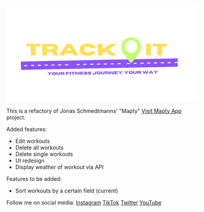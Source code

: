 ![Alt text](public/logo-removebg-preview.png?raw=true "Preview")


This is a refactory of Jonas Schmedtmanns' "Mapty" [Visit Mapty App](https://mapty.netlify.app/) project.

Added features:

- Edit workouts
- Delete all workouts
- Delete single workouts
- UI redesign
- Display weather of workout via API

Features to be added:

- Sort workouts by a certain field (current)

Follow me on social media:
[Instagram](https://www.instagram.com/codewithmarko)
[TikTok](https://www.tiktok.com/@codewithmarko)
[Twitter](https://www.twitter.com/codewithmarko)
[YouTube](https://www.youtube.com/@codewith_marko)
